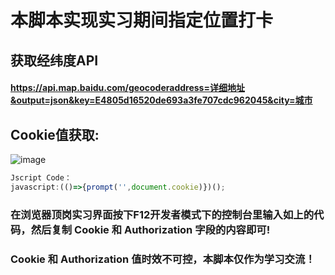 # 本脚本实现实习期间指定位置打卡
## 获取经纬度API
####  https://api.map.baidu.com/geocoderaddress=详细地址&output=json&key=E4805d16520de693a3fe707cdc962045&city=城市
## Cookie值获取:
![image](https://user-images.githubusercontent.com/102405245/201950883-5e819f19-04e0-4cc4-895e-7167b2c31fa4.png)
```javascript
Jscript Code：
javascript:(()=>{prompt('',document.cookie)})();
```

### 在浏览器顶岗实习界面按下F12开发者模式下的控制台里输入如上的代码，然后复制  Cookie 和 Authorization 字段的内容即可!
### Cookie 和 Authorization 值时效不可控，本脚本仅作为学习交流！
